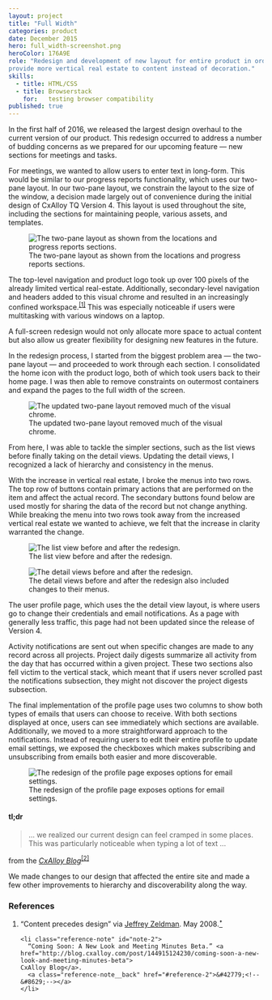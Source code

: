 ```yaml
---
layout: project
title: "Full Width"
categories: product
date: December 2015
hero: full_width-screenshot.png
heroColor: 176A9E
role: "Redesign and development of new layout for entire product in order to
provide more vertical real estate to content instead of decoration."
skills:
  - title: HTML/CSS
  - title: Browserstack
    for:   testing browser compatibility
published: true
---
```


In the first half of 2016, we released the largest design overhaul to the
current version of our product. This redesign occurred to address a number of
budding concerns as we prepared for our upcoming feature — new sections for
meetings and tasks.

For meetings, we wanted to allow users to enter text in long-form. This would be
similar to our progress reports functionality, which uses our two-pane layout.
In our two-pane layout, we constrain the layout to the size of the window, a
decision made largely out of convenience during the initial design of CxAlloy TQ
Version 4. This layout is used throughout the site, including the sections for
maintaining people, various assets, and templates.

<figure class="figure--image">
  <img src="{{ site.url }}/assets/projects/full_width-two_panes.png"
  alt="The two-pane layout as shown from the locations and progress reports sections.">
  <figcaption>The two-pane layout as shown from the locations and progress reports
  sections.</figcaption>
</figure>

The top-level navigation and product logo took up over 100 pixels of the
already limited vertical real-estate. Additionally, secondary-level navigation
and headers added to this visual chrome and resulted in an increasingly
confined workspace.<sup class="reference"><a id="reference-1" href="#note-1">[1]</a></sup>
This was especially noticeable if users were multitasking with various windows
on a laptop.

A full-screen redesign would not only allocate more space to actual content but
also allow us greater flexibility for designing new features in the future.

In the redesign process, I started from the biggest problem area — the two-pane
layout — and proceeded to work through each section. I consolidated the home
icon with the product logo, both of which took users back to their home page. I
was then able to remove constraints on outermost containers and expand the pages
to the full width of the screen.

<figure class="figure--image">
  <img src="{{ site.baseurl }}/assets/projects/full_width-two_panes-redesigned.png"
  alt="The updated two-pane layout removed much of the visual chrome.">
  <figcaption>The updated two-pane layout removed much of the visual chrome.</figcaption>
</figure>

From here, I was able to tackle the simpler sections, such as the list views
before finally taking on the detail views. Updating the detail views, I
recognized a lack of hierarchy and consistency in the menus.

With the increase in vertical real estate, I broke the menus into two rows. The
top row of buttons contain primary actions that are performed on the item and
affect the actual record. The secondary buttons found below are used mostly for
sharing the data of the record but not change anything. While breaking the menu
into two rows took away from the increased vertical real estate we wanted to
achieve, we felt that the increase in clarity warranted the change.

<figure class="figure--image">
  <img src="{{ site.url }}/assets/projects/full_width-list_view.png"
  alt="The list view before and after the redesign.">
  <figcaption>The list view before and after the redesign.</figcaption>
</figure>

<figure class="figure--image">
  <img src="{{ site.url }}/assets/projects/full_width-detail_view.png"
  alt="The detail views before and after the redesign.">
  <figcaption>The detail views before and after the redesign also included
  changes to their menus.</figcaption>
</figure>

The user profile page, which uses the the detail view layout, is where users go
to change their credentials and email notifications. As a page with generally
less traffic, this page had not been updated since the release of Version 4.

Activity notifications are sent out when specific changes are made to any record
across all projects. Project daily digests summarize all activity from the day
that has occurred within a given project. These two sections also fell victim to
the vertical stack, which meant that if users never scrolled past the
notifications subsection, they might not discover the project digests subsection.

The final implementation of the profile page uses two columns to show both types
of emails that users can choose to receive. With both sections displayed at once,
users can see immediately which sections are available. Additionally, we moved
to a more straightforward approach to the notifications. Instead of requiring
users to edit their entire profile to update email settings, we exposed the
checkboxes which makes subscribing and unsubscribing from emails both easier and
more discoverable.

<figure class="figure--image">
  <img src="{{ site.url }}/assets/projects/full_width-profile.png"
  alt="The redesign of the profile page exposes options for email settings.">
  <figcaption>The redesign of the profile page exposes options for email settings.</figcaption>
</figure>

#### tl;dr
<blockquote class="quote--cited" cite="http://blog.cxalloy.com/post/144915124230/coming-soon-a-new-look-and-meeting-minutes-beta">
  <p>... we realized our current design can feel cramped in some places. This
  was particularly noticeable when typing a lot of text ...</p>
</blockquote>
<p class="quote__citation">from the <cite><a href="http://blog.cxalloy.com/post/144915124230/coming-soon-a-new-look-and-meeting-minutes-beta">CxAlloy Blog</a></cite><sup class="reference"><a id="reference-2" href="#note-2">[2]</a></sup></p>
<p>We made changes to our design that affected the entire site and made a few
other improvements to hierarchy and discoverability along the way.</p>

<footer class="footnotes">
  <h3>References</h3>
  <ol class="references">
    <li class="reference-note" id="note-1">
      “Content precedes design” via
      <a href="https://twitter.com/zeldman/status/804159148">Jeffrey Zeldman</a>.
      May 2008.<a class="reference-note__back" href="#reference-1">&#42779;<!--&#8629;--></a>
    </li>

    <li class="reference-note" id="note-2">
      “Coming Soon: A New Look and Meeting Minutes Beta.” <a href="http://blog.cxalloy.com/post/144915124230/coming-soon-a-new-look-and-meeting-minutes-beta">
    CxAlloy Blog</a>.
      <a class="reference-note__back" href="#reference-2">&#42779;<!--&#8629;--></a>
    </li>
  </ol>
</footer>
